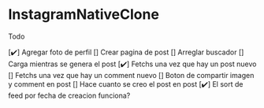 # InstagramNativeClone

Todo

[✔️] Agregar foto de perfil
[] Crear pagina de post
[] Arreglar buscador
[] Carga mientras se genera el post
[✔️] Fetchs una vez que hay un post nuevo
[] Fetchs una vez que hay un comment nuevo
[] Boton de compartir imagen y comment en post
[] Hace cuanto se creo el post en post
[✔️] El sort de feed por fecha de creacion funciona?